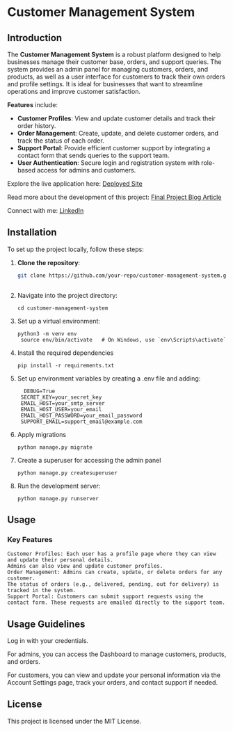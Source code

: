 # Customer Management System

## Introduction

The **Customer Management System** is a robust platform designed to help businesses manage their customer base, orders, and support queries. The system provides an admin panel for managing customers, orders, and products, as well as a user interface for customers to track their own orders and profile settings. It is ideal for businesses that want to streamline operations and improve customer satisfaction.

**Features** include:
- **Customer Profiles**: View and update customer details and track their order history.
- **Order Management**: Create, update, and delete customer orders, and track the status of each order.
- **Support Portal**: Provide efficient customer support by integrating a contact form that sends queries to the support team.
- **User Authentication**: Secure login and registration system with role-based access for admins and customers.

Explore the live application here: [Deployed Site](#)

Read more about the development of this project: [Final Project Blog Article](#)

Connect with me: [LinkedIn](#)

## Installation

To set up the project locally, follow these steps:

1. **Clone the repository**:
   ```bash
   git clone https://github.com/your-repo/customer-management-system.git
  
2. Navigate into the project directory:
   ```
   cd customer-management-system
3. Set up a virtual environment:
   ```
   python3 -m venv env
    source env/bin/activate   # On Windows, use `env\Scripts\activate`
4. Install the required dependencies
   ```
   pip install -r requirements.txt
5. Set up environment variables by creating a .env file and adding:
   ```
     DEBUG=True
    SECRET_KEY=your_secret_key
    EMAIL_HOST=your_smtp_server
    EMAIL_HOST_USER=your_email
    EMAIL_HOST_PASSWORD=your_email_password
    SUPPORT_EMAIL=support_email@example.com

6. Apply migrations
   ```
   python manage.py migrate
7. Create a superuser for accessing the admin panel
   ```
   python manage.py createsuperuser
8. Run the development server:
   ```
   python manage.py runserver

## Usage
  ### Key Features
    Customer Profiles: Each user has a profile page where they can view and update their personal details. 
    Admins can also view and update customer profiles.
    Order Management: Admins can create, update, or delete orders for any customer. 
    The status of orders (e.g., delivered, pending, out for delivery) is tracked in the system.
    Support Portal: Customers can submit support requests using the contact form. These requests are emailed directly to the support team.

## Usage Guidelines
   Log in with your credentials.
   
   For admins, you can access the Dashboard to manage customers, products, and orders.
  
   For customers, you can view and update your personal information via the Account Settings page, track your orders, and contact support if needed.

## License
  This project is licensed under the MIT License.


